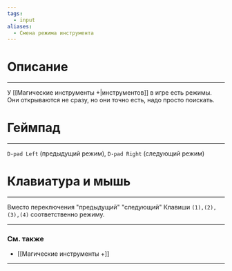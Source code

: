 ```yaml
---
tags:
  - input
aliases:
  - Смена режима инструмента
---
```

# Описание
___
У [[Магические инструменты +|инструментов]] в игре есть режимы. Они открываются не сразу, но они точно есть, надо просто поискать.
# Геймпад
___
`D-pad Left` (предыдущий режим), `D-pad Right` (следующий режим)
# Клавиатура и мышь
___
Вместо переключения "предыдущий" "следующий" Клавиши `(1),(2),(3),(4)` соответственно режиму.
___
### См. также
- [[Магические инструменты +]]
___
